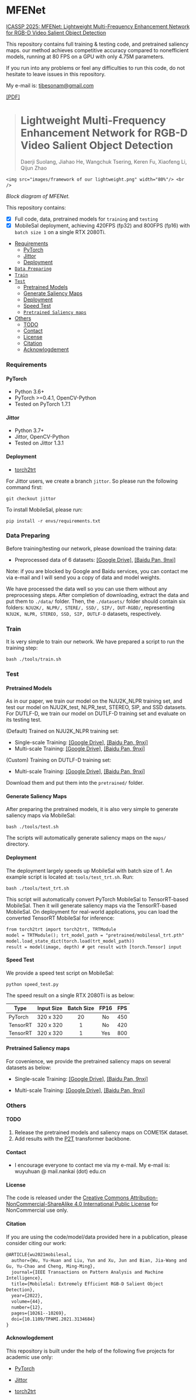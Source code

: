 # MFENet

[ICASSP 2025: 
MFENet: Lightweight Multi-Frequency Enhancement Network for RGB-D Video Salient Object Detection](https://ieeexplore.ieee.org/stamp/stamp.jsp?tp=&arnumber=10890388)

This repository contains full training & testing code, and pretrained saliency maps. our method achieves competitive accuracy compared to nonefficient models, running at 80 FPS on a GPU with only 4.75M parameters.

If you run into any problems or feel any difficulties to run this code, do not hesitate to leave issues in this repository.

My e-mail is:  tibesonam@gmail.com

[[PDF]](https://ieeexplore.ieee.org/stamp/stamp.jsp?tp=&arnumber=10890388)
> # Lightweight Multi-Frequency Enhancement Network for RGB-D Video Salient Object Detection
>
> Daerji Suolang, Jiahao He, Wangchuk Tsering, Keren Fu, Xiaofeng Li, Qijun Zhao
><p align="center">
    <img src="images/framework of our lightweight.png" width="80%"/> <br />
 <em> 
     Block diagram of MFENet.
    </em>
</p>
This repository contains:

- [x] Full code, data, pretrained models for `training` and `testing`
- [x] MobileSal deployment, achieving 420FPS (fp32) and 800FPS (fp16) with `batch size 1` on a single RTX 2080Ti.

* [Requirements](#requirements)
  * [PyTorch](#pytorch)
  * [Jittor](#jittor)
  * [Deployment](#deployment)
* [`Data Preparing`](#data-preparing)
* [`Train`](#train)
* [`Test`](#test)
  * [Pretrained Models](#pretrained-models)
  * [Generate Saliency Maps](#generate-saliency-maps)
  * [Deployment](#deployment-1)
  * [Speed Test](#speed-test)
  * [`Pretrained Saliency maps`](#pretrained-saliency-maps)
* [Others](#others)
  * [TODO](#todo)
  * [Contact](#contact)
  * [License](#license)
  * [Citation](#citation)
  * [Acknowlogdement](#acknowlogdement)

### Requirements

#### PyTorch 

* Python 3.6+
* PyTorch >=0.4.1, OpenCV-Python
* Tested on PyTorch 1.7.1

#### Jittor

* Python 3.7+
* Jittor, OpenCV-Python
* Tested on Jittor 1.3.1

#### Deployment

* [torch2trt](https://github.com/NVIDIA-AI-IOT/torch2trt)

For Jittor users, we create a branch `jittor`. So please run the following command first:

````
git checkout jittor
````

To install MobileSal, please run:

````
pip install -r envs/requirements.txt
````

### Data Preparing

Before training/testing our network, please download the training data: 

* Preprocessed data of 6 datasets: [[Google Drive]](https://drive.google.com/file/d/1czlZyW9_6k3ueS--TDAZK6M7Uv6FpUfO/view?usp=sharing), [[Baidu Pan, 9nxi]](https://pan.baidu.com/s/1a71BlcvX0MTBuP_GGd84WA)


Note: if you are blocked by Google and Baidu services, you can contact me via e-mail and I will send you a copy of data and model weights.

We have processed the data well so you can use them without any preprocessing steps. 
After completion of downloading, extract the data and put them to `./data/` folder.
Then, the `./datasets/` folder should contain six folders: `NJU2K/, NLPR/, STERE/, SSD/, SIP/, DUT-RGBD/`, representing `NJU2K, NLPR, STEREO, SSD, SIP, DUTLF-D` datasets, respectively.


### Train

It is very simple to train our network. We have prepared a script to run the training step:
```
bash ./tools/train.sh
```

### Test


#### Pretrained Models

As in our paper, we train our model on the NJU2K_NLPR training set, and test our model on NJU2K_test, NLPR_test, STEREO, SIP, and SSD datasets. For DUTLF-D, we train our model on DUTLF-D training set and evaluate on its testing test.

(Default) Trained on NJU2K_NLPR training set: 
* Single-scale Training: [[Google Drive]](https://drive.google.com/file/d/1dfyFkdsI1rOfmhmgG-o45ggnOj5Wpr1d/view?usp=sharing), [[Baidu Pan, 9nxi]](https://pan.baidu.com/s/1a71BlcvX0MTBuP_GGd84WA)
* Multi-scale Training: [[Google Drive]](https://drive.google.com/file/d/1WTRxxO78wx48F3ItfXG8vbSL4IvWanyr/view?usp=sharing), [[Baidu Pan, 9nxi]](https://pan.baidu.com/s/1a71BlcvX0MTBuP_GGd84WA)

(Custom) Training on DUTLF-D training set:
* Multi-scale Training: [[Google Drive]](https://drive.google.com/file/d/1L26kN_sZkLVDBzh_NOCB-ajkrGJdIovi/view?usp=sharing), [[Baidu Pan, 9nxi]](https://pan.baidu.com/s/1a71BlcvX0MTBuP_GGd84WA)

Download them and put them into the `pretrained/` folder.


#### Generate Saliency Maps

After preparing the pretrained models, it is also very simple to generate saliency maps via MobileSal:

```
bash ./tools/test.sh
```

The scripts will automatically generate saliency maps on the `maps/` directory.

#### Deployment

The deployment largely speeds up MobileSal with batch size of 1.
An example script is located at: `tools/test_trt.sh`. Run:

```
bash ./tools/test_trt.sh
```

This script will automatically convert PyTorch MobileSal to TensorRT-based MobileSal. Then it will generate saliency maps via the TensorRT-based MobileSal.
On deployment for real-world applications, you can load the converted TensorRT MobileSal for inference:

```
from torch2trt import torch2trt, TRTModule
model = TRTModule(); trt_model_path = "pretrained/mobilesal_trt.pth"
model.load_state_dict(torch.load(trt_model_path))
result = model(image, depth) # get result with [torch.Tensor] input
```

#### Speed Test
We provide a speed test script on MobileSal:

```
python speed_test.py
```

The speed result on a single RTX 2080Ti is as below:

|     Type     | Input  Size    | Batch Size | FP16 | FPS | 
|-----------------|:---------:|:-----:|:-----:|:-----------:|
| PyTorch   | 320 x 320 |  20 |  No |     450    |     
| TensorRT | 320 x 320 |  1 |  No |     420    |    
| TensorRT | 320 x 320 |  1 |  Yes |     800    |     


#### Pretrained Saliency maps

For covenience, we provide the pretrained saliency maps on several datasets as below:

* Single-scale Training: [[Google Drive]](https://drive.google.com/file/d/1UA7zZmMO1Js0Jh9VQwo5JjYRF3qX0y0N/view?usp=sharing), [[Baidu Pan, 9nxi]](https://pan.baidu.com/s/1a71BlcvX0MTBuP_GGd84WA)

* Multi-scale Training: [[Google Drive]](https://drive.google.com/file/d/1-vwtUPh3UWez963IyZNO6HZkGdC3GusL/view?usp=sharing), [[Baidu Pan, 9nxi]](https://pan.baidu.com/s/1a71BlcvX0MTBuP_GGd84WA)

### Others 

#### TODO

1. Release the pretrained models and saliency maps on COME15K dataset.
2. Add results with the [P2T](https://arxiv.org/abs/2106.12011) transformer backbone.

#### Contact

* I encourage everyone to contact me via my e-mail. My e-mail is: wuyuhuan @ mail.nankai (dot) edu.cn

#### License

The code is released under the [Creative Commons Attribution-NonCommercial-ShareAlike 4.0 International Public License](https://creativecommons.org/licenses/by-nc-sa/4.0/legalcode) for NonCommercial use only.


#### Citation

If you are using the code/model/data provided here in a publication, please consider citing our work:

````
@ARTICLE{wu2021mobilesal,
  author={Wu, Yu-Huan and Liu, Yun and Xu, Jun and Bian, Jia-Wang and Gu, Yu-Chao and Cheng, Ming-Ming},
  journal={IEEE Transactions on Pattern Analysis and Machine Intelligence}, 
  title={MobileSal: Extremely Efficient RGB-D Salient Object Detection}, 
  year={2022},
  volume={44},
  number={12},
  pages={10261--10269},
  doi={10.1109/TPAMI.2021.3134684}
}
````


#### Acknowlogdement

This repository is built under the help of the following five projects for academic use only:

* [PyTorch](https://github.com/pytorch/pytorch)

* [Jittor](https://github.com/Jittor/jittor)

* [torch2trt](https://github.com/NVIDIA-AI-IOT/torch2trt)
